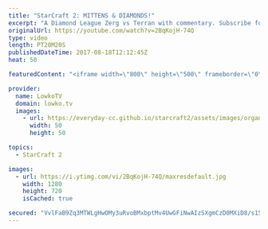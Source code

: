 ```yaml
---
title: "StarCraft 2: MITTENS & DIAMONDS!"
excerpt: "A Diamond League Zerg vs Terran with commentary. Subscribe for more videos: http://lowko.tv/youtube Queen drop harass: https://goo.gl/iwpCji  In this match of Zerg versus Terran in StarCraft 2 played between two players in Diamond League between ElbowMittens and Doneson.  If you have an awesome replay"
originalUrl: https://youtube.com/watch?v=2BqKojH-74Q
type: video
length: PT20M20S
publishedDateTime: 2017-08-18T12:12:45Z
heat: 50

featuredContent: "<iframe width=\"800\" height=\"500\" frameborder=\"0\" src=\"https://www.youtube.com/embed/2BqKojH-74Q\" allow=\"accelerometer; autoplay; encrypted-media; gyroscope; picture-in-picture\" allowfullscreen></iframe>"

provider:
  name: LowkoTV
  domain: lowko.tv
  images:
    - url: https://everyday-cc.github.io/starcraft2/assets/images/organizations/lowko.tv-50x50.jpg
      width: 50
      height: 50

topics:
  - StarCraft 2

images:
  - url: https://i.ytimg.com/vi/2BqKojH-74Q/maxresdefault.jpg
    width: 1280
    height: 720
    isCached: true

secured: "VvlFaB9Zq3MTWLgHwOMy3uRvoBMxbptMv4UwGFiNwAIzSXgmCzD0MXiD8/s151wDPhb3u/NfEvgWiZ5b6jTkmULwbfWY439sdfANiFSCrCBuWWn7V1clGAPTPgykvtZw/oW2Lousspu9688UA8JZGTYHpmDLDQ7HLZ26OaG8IKSmHn4ePC26/h9i6ONxOUgOJkyqiQORY/OM1HdooHTzJMKoQH0vkUas99z27Kukjj0FWwrMXFmnceNukML2J5qFepHP+eFTPIHkWqgd+n6bdB3+pevnDKzrx3tlmezb3TCsXn7dlH8xdCjPZ/bYcVRBZDU2OAOhs8FNKx9vIUyExYWMD/gLJcurWfOyGP8l+56XSGDuHmOgzVEUUh8vIFKs8E1dmRGAKChCrow/DxFuCgdvGjg71C+sswEKobar+yQ=;l4KT9am7MEuBcam/8KZLHQ=="
---
```


